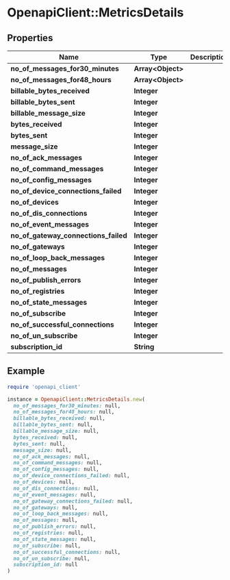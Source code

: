 # OpenapiClient::MetricsDetails

## Properties

| Name | Type | Description | Notes |
| ---- | ---- | ----------- | ----- |
| **no_of_messages_for30_minutes** | **Array&lt;Object&gt;** |  | [optional] |
| **no_of_messages_for48_hours** | **Array&lt;Object&gt;** |  | [optional] |
| **billable_bytes_received** | **Integer** |  | [optional] |
| **billable_bytes_sent** | **Integer** |  | [optional] |
| **billable_message_size** | **Integer** |  | [optional] |
| **bytes_received** | **Integer** |  | [optional] |
| **bytes_sent** | **Integer** |  | [optional] |
| **message_size** | **Integer** |  | [optional] |
| **no_of_ack_messages** | **Integer** |  | [optional] |
| **no_of_command_messages** | **Integer** |  | [optional] |
| **no_of_config_messages** | **Integer** |  | [optional] |
| **no_of_device_connections_failed** | **Integer** |  | [optional] |
| **no_of_devices** | **Integer** |  | [optional] |
| **no_of_dis_connections** | **Integer** |  | [optional] |
| **no_of_event_messages** | **Integer** |  | [optional] |
| **no_of_gateway_connections_failed** | **Integer** |  | [optional] |
| **no_of_gateways** | **Integer** |  | [optional] |
| **no_of_loop_back_messages** | **Integer** |  | [optional] |
| **no_of_messages** | **Integer** |  | [optional] |
| **no_of_publish_errors** | **Integer** |  | [optional] |
| **no_of_registries** | **Integer** |  | [optional] |
| **no_of_state_messages** | **Integer** |  | [optional] |
| **no_of_subscribe** | **Integer** |  | [optional] |
| **no_of_successful_connections** | **Integer** |  | [optional] |
| **no_of_un_subscribe** | **Integer** |  | [optional] |
| **subscription_id** | **String** |  | [optional] |

## Example

```ruby
require 'openapi_client'

instance = OpenapiClient::MetricsDetails.new(
  no_of_messages_for30_minutes: null,
  no_of_messages_for48_hours: null,
  billable_bytes_received: null,
  billable_bytes_sent: null,
  billable_message_size: null,
  bytes_received: null,
  bytes_sent: null,
  message_size: null,
  no_of_ack_messages: null,
  no_of_command_messages: null,
  no_of_config_messages: null,
  no_of_device_connections_failed: null,
  no_of_devices: null,
  no_of_dis_connections: null,
  no_of_event_messages: null,
  no_of_gateway_connections_failed: null,
  no_of_gateways: null,
  no_of_loop_back_messages: null,
  no_of_messages: null,
  no_of_publish_errors: null,
  no_of_registries: null,
  no_of_state_messages: null,
  no_of_subscribe: null,
  no_of_successful_connections: null,
  no_of_un_subscribe: null,
  subscription_id: null
)
```

